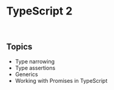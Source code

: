
# TypeScript 2

<br />

## Topics

- Type narrowing
- Type assertions
- Generics
- Working with Promises in TypeScript

